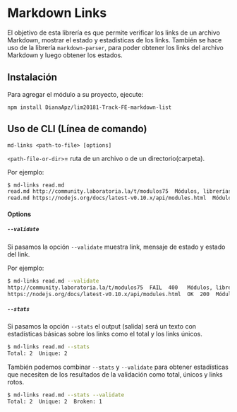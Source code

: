 # Markdown Links

El objetivo de esta librería es que permite verificar los links de un archivo Markdown, mostrar el estado y estadisticas de los links.
También se hace uso de la librería `markdown-parser`, para poder obtener los links del archivo Markdown y luego obtener los estados.

## Instalación

Para agregar el módulo a su proyecto, ejecute:

`npm install DianaApz/lim20181-Track-FE-markdown-list`


## Uso de CLI (Línea de comando)


`md-links <path-to-file> [options]`

`<path-file-or-dir>`= ruta de un archivo o de un directorio(carpeta).

Por ejemplo:

```sh
$ md-links read.md
read.md http://community.laboratoria.la/t/modulos75  Módulos, librerías y frameworks
read.md https://nodejs.org/docs/latest-v0.10.x/api/modules.html  Módulos(CommonJS)
```

#### Options

##### `--validate`

Si pasamos la opción `--validate` muestra link, mensaje de estado y estado del link. 

Por ejemplo:

```sh
$ md-links read.md --validate
http://community.laboratoria.la/t/modulos75  FAIL  400   Módulos, librerías y frameworks
https://nodejs.org/docs/latest-v0.10.x/api/modules.html  OK  200  Módulos(CommonJS)

```

##### `--stats`

Si pasamos la opción `--stats` el output (salida) será un texto con estadísticas
básicas sobre los links como el total y los links únicos.

```sh
$ md-links read.md --stats
Total: 2  Unique: 2
```

También podemos combinar `--stats` y `--validate` para obtener estadísticas que
necesiten de los resultados de la validación como total, únicos y links rotos.

```sh
$ md-links read.md --stats --validate
Total: 2  Unique: 2  Broken: 1
```


